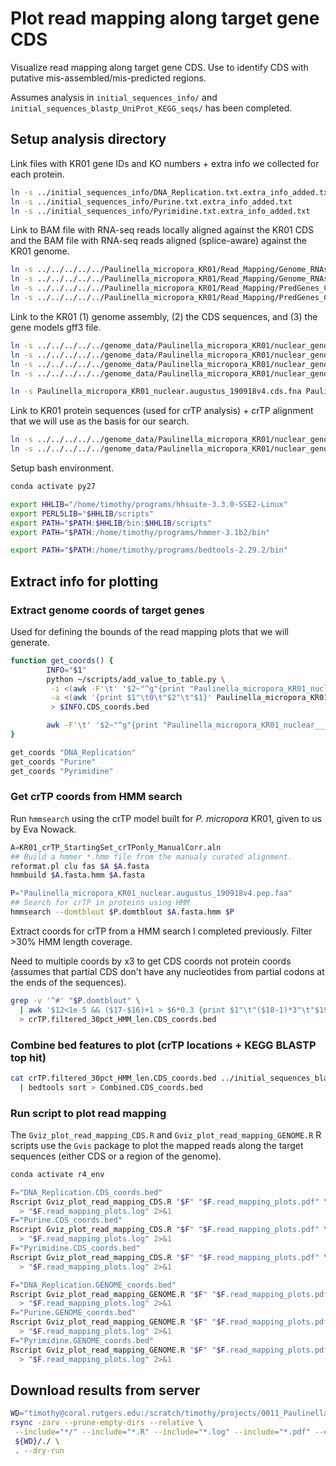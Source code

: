 # Plot read mapping along target gene CDS

Visualize read mapping along target gene CDS. Use to identify CDS with putative mis-assembled/mis-predicted regions.

Assumes analysis in `initial_sequences_info/` and `initial_sequences_blastp_UniProt_KEGG_seqs/` has been completed.

## Setup analysis directory

Link files with KR01 gene IDs and KO numbers + extra info we collected for each protein.

```bash
ln -s ../initial_sequences_info/DNA_Replication.txt.extra_info_added.txt
ln -s ../initial_sequences_info/Purine.txt.extra_info_added.txt
ln -s ../initial_sequences_info/Pyrimidine.txt.extra_info_added.txt
```

Link to BAM file with RNA-seq reads locally aligned against the KR01 CDS and the BAM file with RNA-seq reads aligned (splice-aware) against the KR01 genome.

```bash
ln -s ../../../../../Paulinella_micropora_KR01/Read_Mapping/Genome_RNAseq_HISAT2_StringTie2_NoRefGff/All_combined.HISAT2_RNAseq_mapping.coordSorted.bam
ln -s ../../../../../Paulinella_micropora_KR01/Read_Mapping/Genome_RNAseq_HISAT2_StringTie2_NoRefGff/All_combined.HISAT2_RNAseq_mapping.coordSorted.bam.bai
ln -s ../../../../../Paulinella_micropora_KR01/Read_Mapping/PredGenes_CDS_RNAseq_bowtie2_local/All_combined.local_mapping.coordsorted.bam
ln -s ../../../../../Paulinella_micropora_KR01/Read_Mapping/PredGenes_CDS_RNAseq_bowtie2_local/All_combined.local_mapping.coordsorted.bam.bai
```

Link to the KR01 (1) genome assembly, (2) the CDS sequences, and (3) the gene models gff3 file. 

```bash
ln -s ../../../../../genome_data/Paulinella_micropora_KR01/nuclear_genome/databases/Paulinella_micropora_KR01_nuclear.assembly.fasta
ln -s ../../../../../genome_data/Paulinella_micropora_KR01/nuclear_genome/databases/Paulinella_micropora_KR01_nuclear.augustus_190918v4.cds.fna
ln -s ../../../../../genome_data/Paulinella_micropora_KR01/nuclear_genome/databases/Paulinella_micropora_KR01_nuclear.augustus_190918v4.cds.fna.fai
ln -s ../../../../../genome_data/Paulinella_micropora_KR01/nuclear_genome/databases/Paulinella_micropora_KR01_nuclear.augustus_190918v4.gff3

ln -s Paulinella_micropora_KR01_nuclear.augustus_190918v4.cds.fna Paulinella_micropora_KR01_nuclear.augustus_190918v4.cds.fa
```

Link to KR01 protein sequences (used for crTP analysis) + crTP alignment that we will use as the basis for our search. 

```bash
ln -s ../../../../../genome_data/Paulinella_micropora_KR01/nuclear_genome/databases/Paulinella_micropora_KR01_nuclear.augustus_190918v4.pep.faa
ln -s ../../../../../genome_data/Paulinella_micropora_KR01/nuclear_genome/crTP_containing_proteins/KR01_crTP_StartingSet_crTPonly_ManualCorr.aln
```

Setup bash environment.

```bash
conda activate py27

export HHLIB="/home/timothy/programs/hhsuite-3.3.0-SSE2-Linux"
export PERL5LIB="$HHLIB/scripts"
export PATH="$PATH:$HHLIB/bin:$HHLIB/scripts"
export PATH="$PATH:/home/timothy/programs/hmmer-3.1b2/bin"

export PATH="$PATH:/home/timothy/programs/bedtools-2.29.2/bin"
```

## Extract info for plotting

### Extract genome coords of target genes

Used for defining the bounds of the read mapping plots that we will generate.

```bash
function get_coords() {
        INFO="$1"
        python ~/scripts/add_value_to_table.py \
         -i <(awk -F'\t' '$2~"^g"{print "Paulinella_micropora_KR01_nuclear___"$2}' $INFO.txt.extra_info_added.txt) \
         -a <(awk '{print $1"\t0\t"$2"\t"$1}' Paulinella_micropora_KR01_nuclear.augustus_190918v4.cds.fna.fai) \
         > $INFO.CDS_coords.bed

        awk -F'\t' '$2~"^g"{print "Paulinella_micropora_KR01_nuclear___"$6"\t"$7-1"\t"$8"\tPaulinella_micropora_KR01_nuclear___"$2}' $INFO.txt.extra_info_added.txt > $INFO.GENOME_coords.bed
}

get_coords "DNA_Replication"
get_coords "Purine"
get_coords "Pyrimidine"
```

### Get crTP coords from HMM search

Run `hmmsearch` using the crTP model built for *P. micropora* KR01, given to us by Eva Nowack.

```bash
A=KR01_crTP_StartingSet_crTPonly_ManualCorr.aln
## Build a hmmer *.hmm file from the manualy curated alignment. 
reformat.pl clu fas $A $A.fasta
hmmbuild $A.fasta.hmm $A.fasta

P="Paulinella_micropora_KR01_nuclear.augustus_190918v4.pep.faa"
## Search for crTP in proteins using HMM
hmmsearch --domtblout $P.domtblout $A.fasta.hmm $P
```

Extract coords for crTP from a HMM search I completed previously. Filter >30% HMM length coverage. 

Need to multiple coords by x3 to get CDS coords not protein coords (assumes that partial CDS don't have any nucleotides from partial codons at the ends of the sequences).

```bash
grep -v '^#' "$P.domtblout" \
  | awk '$12<1e-5 && ($17-$16)+1 > $6*0.3 {print $1"\t"($18-1)*3"\t"$19*3"\tcrTP"}' \
  > crTP.filtered_30pct_HMM_len.CDS_coords.bed
```

### Combine bed features to plot (crTP locations + KEGG BLASTP top hit)

```bash
cat crTP.filtered_30pct_HMM_len.CDS_coords.bed ../initial_sequences_blastp_UniProt_KEGG_seqs/KEGG_and_GENE_id_pairs.txt.blastp_KEGG_UniProt_tophit.CDS_coords.bed \
  | bedtools sort > Combined.CDS_coords.bed
```

### Run script to plot read mapping

The `Gviz_plot_read_mapping_CDS.R` and `Gviz_plot_read_mapping_GENOME.R` R scripts use the `Gvis` package to plot the mapped reads along the target sequences (either CDS or a region of the genome).

```bash
conda activate r4_env

F="DNA_Replication.CDS_coords.bed"
Rscript Gviz_plot_read_mapping_CDS.R "$F" "$F.read_mapping_plots.pdf" \
  > "$F.read_mapping_plots.log" 2>&1
F="Purine.CDS_coords.bed"
Rscript Gviz_plot_read_mapping_CDS.R "$F" "$F.read_mapping_plots.pdf" \
  > "$F.read_mapping_plots.log" 2>&1
F="Pyrimidine.CDS_coords.bed"
Rscript Gviz_plot_read_mapping_CDS.R "$F" "$F.read_mapping_plots.pdf" \
  > "$F.read_mapping_plots.log" 2>&1

F="DNA_Replication.GENOME_coords.bed"
Rscript Gviz_plot_read_mapping_GENOME.R "$F" "$F.read_mapping_plots.pdf" \
  > "$F.read_mapping_plots.log" 2>&1
F="Purine.GENOME_coords.bed"
Rscript Gviz_plot_read_mapping_GENOME.R "$F" "$F.read_mapping_plots.pdf" \
  > "$F.read_mapping_plots.log" 2>&1
F="Pyrimidine.GENOME_coords.bed"
Rscript Gviz_plot_read_mapping_GENOME.R "$F" "$F.read_mapping_plots.pdf" \
  > "$F.read_mapping_plots.log" 2>&1
```

## Download results from server

```bash
WD="timothy@coral.rutgers.edu:/scratch/timothy/projects/0011_Paulinella_micropora_KR01_KEGG_pathway_analysis/03_Analysis/2021-01-19/initial_sequences_plot_read_mapping/"
rsync -zarv --prune-empty-dirs --relative \
 --include="*/" --include="*.R" --include="*.log" --include="*.pdf" --exclude="*" \
 ${WD}/./ \
 . --dry-run
```

